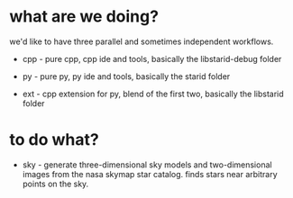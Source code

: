 # what are we doing?

we'd like to have three parallel and sometimes independent workflows.

- cpp - pure cpp, cpp ide and tools, basically the libstarid-debug folder

- py - pure py, py ide and tools, basically the starid folder

- ext - cpp extension for py, blend of the first two, basically the libstarid folder

# to do what?

- sky - generate three-dimensional sky models and two-dimensional images from the nasa skymap star catalog. finds stars near arbitrary points on the sky.

